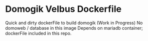 # Domogik Velbus Dockerfile
Quick and dirty dockerFile to build domogik (Work in Progress)
No domoweb / database in this image
Depends on mariadb container; dockerFile included in this repo. 
